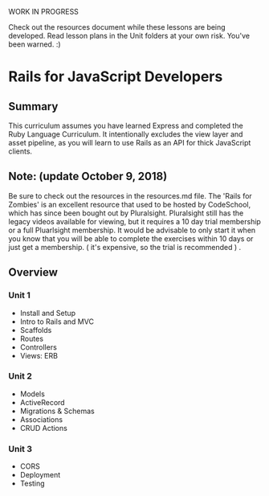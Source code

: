 WORK IN PROGRESS

Check out the resources document while these lessons are being developed. Read lesson plans in the Unit folders at your own risk. You've been warned. :)

# Rails for JavaScript Developers

## Summary

This curriculum assumes you have learned Express and completed the Ruby Language Curriculum. It intentionally excludes the view layer and asset pipeline, as you will learn to use Rails as an API for thick JavaScript clients.

## Note: (update October 9, 2018) 
Be sure to check out the resources in the resources.md file.  The 'Rails for Zombies' is an excellent resource that used to be hosted by CodeSchool, which has since been bought out by Pluralsight.  Pluralsight still has the legacy videos available for viewing, but it requires a 10 day trial membership or a full Pluarlsight membership. It would be advisable to only start it when you know that you will be able to complete the exercises within 10 days or just get a membership. ( it's expensive, so the trial is recommended ) . 

## Overview

### Unit 1
* Install and Setup
* Intro to Rails and MVC
* Scaffolds
* Routes
* Controllers
* Views: ERB

### Unit 2
* Models
* ActiveRecord
* Migrations & Schemas
* Associations
* CRUD Actions

### Unit 3
* CORS
* Deployment
* Testing
